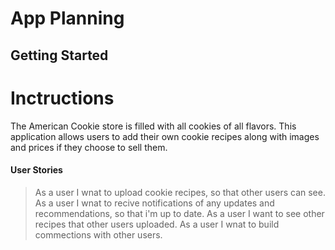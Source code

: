 # App Planning 

## Getting Started
# Inctructions
The American Cookie store is filled with all cookies of all flavors. This application allows users to add their own cookie recipes along with images and prices if they choose to sell them. 


#### User Stories ####
>As a user I wnat to upload cookie recipes, so that other users can see. 
>As a user I wnat to recive notifications of any updates and recommendations, so that i'm up to date.
>As a  user I want to see other recipes that other users uploaded. 
>As a user I wnat to build commections with other users. 

